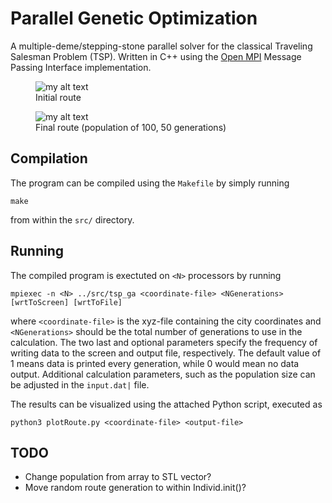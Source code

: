 # Parallel Genetic Optimization

A multiple-deme/stepping-stone parallel solver for the classical Traveling Salesman Problem (TSP).  Written in C++ using the [Open MPI](https://www.open-mpi.org/) Message Passing Interface implementation.

<figure>
  <img src="{{site.url}}/images/initial_route.png" alt="my alt text"/>
  <figcaption>Initial route</figcaption>
</figure>
<figure>
  <img src="{{site.url}}/images/final_route.png" alt="my alt text"/>
  <figcaption>Final route (population of 100, 50 generations)</figcaption>
</figure>

## Compilation

The program can be compiled using the `Makefile` by simply running

```
make
```

from within the `src/` directory.

## Running

The compiled program is exectuted on `<N>` processors by running

```
mpiexec -n <N> ../src/tsp_ga <coordinate-file> <NGenerations> [wrtToScreen] [wrtToFile]
```

where `<coordinate-file>` is the xyz-file containing the city coordinates and `<NGenerations>` should be the total number of generations to use in the calculation. The two last and optional parameters specify the frequency of writing data to the screen and output file, respectively. The default value of 1 means data is printed every generation, while 0 would mean no data output. Additional calculation parameters, such as the population size can be adjusted in the `input.dat|` file.

The results can be visualized using the attached Python script, executed as

```
python3 plotRoute.py <coordinate-file> <output-file>
```

## TODO

- Change population from array to STL vector?
- Move random route generation to within Individ.init()?